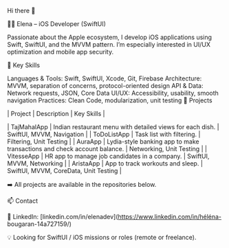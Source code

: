 Hi there 👋

👩‍💻 Elena – iOS Developer (SwiftUI)

Passionate about the Apple ecosystem, I develop iOS applications using Swift, SwiftUI, and the MVVM pattern.
I’m especially interested in UI/UX optimization and mobile app security.

🚀 Key Skills

Languages & Tools: Swift, SwiftUI, Xcode, Git, Firebase
Architecture: MVVM, separation of concerns, protocol-oriented design
API & Data: Network requests, JSON, Core Data
UI/UX: Accessibility, usability, smooth navigation
Practices: Clean Code, modularization, unit testing
📱 Projects

| Project | Description | Key Skills |

| TajMahalApp | Indian restaurant menu with detailed views for each dish. | SwiftUI, MVVM, Navigation |
| ToDoListApp | Task list with filtering. | Filtering, Unit Testing |
| AuraApp | Lydia-style banking app to make transactions and check account balance. | Networking, Unit Testing |
| VitesseApp | HR app to manage job candidates in a company. | SwiftUI, MVVM, Networking |
| AristaApp | App to track workouts and sleep. | SwiftUI, MVVM, CoreData, Unit Testing |

➡️ All projects are available in the repositories below.

📫 Contact

💼 LinkedIn: [linkedin.com/in/elenadev](https://www.linkedin.com/in/héléna-
bougaran-14a727159/)

💡 Looking for SwiftUI / iOS missions or roles (remote or freelance).


